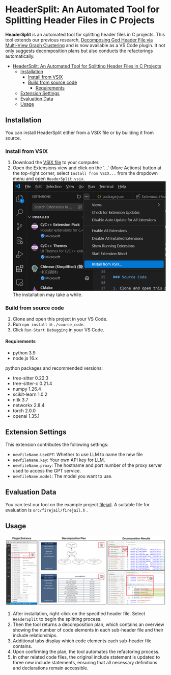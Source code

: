 # HeaderSplit: An Automated Tool for Splitting Header Files in C Projects

**HeaderSplit** is an automated tool for splitting header files in C projects. 
This tool extends our previous research,  [Decomposing God Header File via Multi-View Graph Clustering](https://arxiv.org/abs/2406.16487) and is now available as a VS Code plugin.
It not only suggests decomposition plans but also conducts the refactorings automatically. 

- [HeaderSplit: An Automated Tool for Splitting Header Files in C Projects](#headersplit-an-automated-tool-for-splitting-header-files-in-c-projects)
  - [Installation](#installation)
    - [Install from VSIX](#install-from-vsix)
    - [Build from source code](#build-from-source-code)
      - [Requirements](#requirements)
  - [Extension Settings](#extension-settings)
  - [Evaluation Data](#evaluation-data)
  - [Usage](#usage)
  


## Installation

You can install HeaderSplit either from a VSIX file or by building it from source.

### Install from VSIX

1. Download the [VSIX file](https://drive.google.com/drive/folders/1almexN_6yMT8rrY_vOJexZ7uE1Z7vQwc?usp=sharing) to your computer.
2. Open the Extensions view and click on the '...' (More Actions) button at the top-right corner, select `Install from VSIX...` from the dropdown menu and open `HeaderSplit.vsix`.
 ![Step1](./source_code/intro.png)
The installation may take a while. 


### Build from source code

1. Clone and open this project in your VS Code.
2. Run `npm install` in `./source_code`.
3. Click `Run`-`Start Debugging` in your VS Code.

#### Requirements

* python 3.9
* node.js 16.x

python packages and recommended versions:
* tree-sitter               0.22.3                   
* tree-sitter-c             0.21.4 
* numpy                     1.26.4                 
* scikit-learn              1.0.2            
* nltk                      3.7
* networkx                  2.8.4
* torch                     2.0.0
* openai                    1.35.1



## Extension Settings

This extension contributes the following settings:

* `newfileName.UseGPT`: Whether to use LLM to name the new file
* `newfileName.key`: Your own API key for LLM.
* `newfileName.proxy`: The hostname and port number of the proxy server used to access the GPT service.
* `newfileName.model`: The model you want to use.
  
## Evaluation Data

You can test our tool on the example project  [filejail](https://github.com/netblue30/firejail). A suitable file for evaluation is `src/firejail/firejail.h` .


## Usage

![](./source_code/usage.png)

1. After installation, right-click on the specified header file. Select `HeaderSplit` to begin the splitting process. 
2. Then the tool returns a decomposition plan, which contains an overview showing the number of code elements in each sub-header file and their include relationships. 
3. Additional tabs display which code elements each sub-header file contains. 
4. Upon confirming the plan, the tool automates the refactoring process. 
5. In other related code files, the original include statement is updated to three new include statements, ensuring that all necessary definitions and declarations remain accessible.


